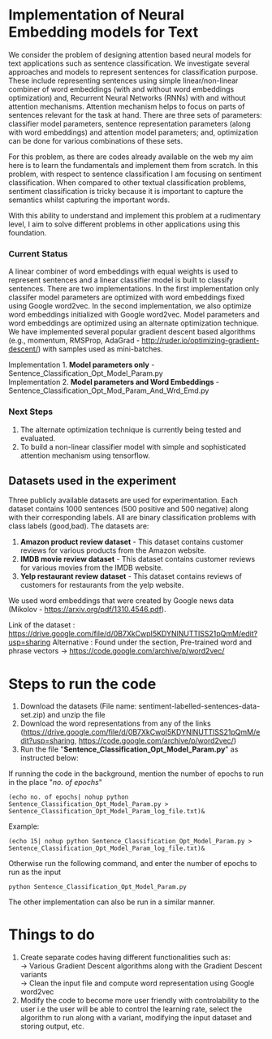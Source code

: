 # Implementation of Neural Embedding models for Text

We consider the problem of designing attention based neural models for text applications such as sentence classification. We investigate several approaches and models to represent sentences for classification purpose. These include representing sentences using simple linear/non-linear combiner of word embeddings (with and without word embeddings optimization) and, Recurrent Neural Networks (RNNs) with and without attention mechanisms. Attention mechanism helps to focus on parts of sentences relevant for the task at hand. There are three sets of parameters: classifier model parameters, sentence representation parameters (along with word embeddings) and attention model parameters; and, optimization can be done for various combinations of these sets.

For this problem, as there are codes already available on the web my aim here is to learn the fundamentals and implement them from scratch. In this problem, with respect to sentence classification I am focusing on sentiment classification. When compared to other textual classification problems, sentiment classification is tricky because it is important to capture the semantics whilst capturing the important words. 

With this ability to understand and implement this problem at a rudimentary level, I aim to solve different problems in other applications using this foundation.

### Current Status

A linear combiner of word embeddings with equal weights is used to represent sentences and a linear classifier model is built to classify sentences. There are two implementations. In the first implementation only classifer model parameters are optimized with word embeddings fixed using Google word2vec. In the second implementation, we also optimize word embeddings initialized with Google word2vec. Model parameters and word embeddings are optimized using an alternate optimization technique. We have implemented several popular gradient descent based algorithms (e.g., momentum, RMSProp, AdaGrad - http://ruder.io/optimizing-gradient-descent/) with samples used as mini-batches. 

Implementation 1. **Model parameters only** - Sentence_Classification_Opt_Model_Param.py </br>
Implementation 2. **Model parameters and Word Embeddings** - Sentence_Classification_Opt_Mod_Param_And_Wrd_Emd.py </br>

### Next Steps

1. The alternate optimization technique is currently being tested and evaluated.
2. To build a non-linear classifier model with simple and sophisticated attention mechanism using tensorflow.

## Datasets used in the experiment

Three publicly available datasets are used for experimentation. Each dataset contains 1000 sentences (500 positive and 500 negative) along with their corresponding labels. All are binary classification problems with class labels (good,bad). The datasets are:

1. **Amazon product review dataset** - This dataset contains customer reviews for various products from the Amazon website. </br>
2. **IMDB movie review dataset** - This dataset contains customer reviews for various movies from the IMDB website. </br>
3. **Yelp restaurant review dataset** - This dataset contains reviews of customers for restaurants from the yelp website.</br>

We used word embeddings that were created by Google news data (Mikolov - https://arxiv.org/pdf/1310.4546.pdf).

Link of the dataset : https://drive.google.com/file/d/0B7XkCwpI5KDYNlNUTTlSS21pQmM/edit?usp=sharing
Alternative : Found under the section, Pre-trained word and phrase vectors -> https://code.google.com/archive/p/word2vec/

# Steps to run the code

1. Download the datasets (File name: sentiment-labelled-sentences-data-set.zip) and unzip the file
2. Download the word representations from any of the links (https://drive.google.com/file/d/0B7XkCwpI5KDYNlNUTTlSS21pQmM/edit?usp=sharing, https://code.google.com/archive/p/word2vec/)
3. Run the file "**Sentence_Classification_Opt_Model_Param.py**" as instructed below:

If running the code in the background, mention the number of epochs to run in the place "*no. of epochs*"

```
(echo no. of epochs| nohup python Sentence_Classification_Opt_Model_Param.py > Sentence_Classification_Opt_Model_Param_log_file.txt)&
```
Example:
```
(echo 15| nohup python Sentence_Classification_Opt_Model_Param.py > Sentence_Classification_Opt_Model_Param_log_file.txt)&
```

Otherwise run the following command, and enter the number of epochs to run as the input
```
python Sentence_Classification_Opt_Model_Param.py
```

The other implementation can also be run in a similar manner.

# Things to do

1. Create separate codes having different functionalities such as: </br>
  -> Various Gradient Descent algorithms along with the Gradient Descent variants </br>
  -> Clean the input file and compute word representation using Google word2vec </br>
2. Modify the code to become more user friendly with controlability to the user i.e the user will be able to control the learning rate, select the algorithm to run along with a variant, modifying the input dataset and storing output, etc.

